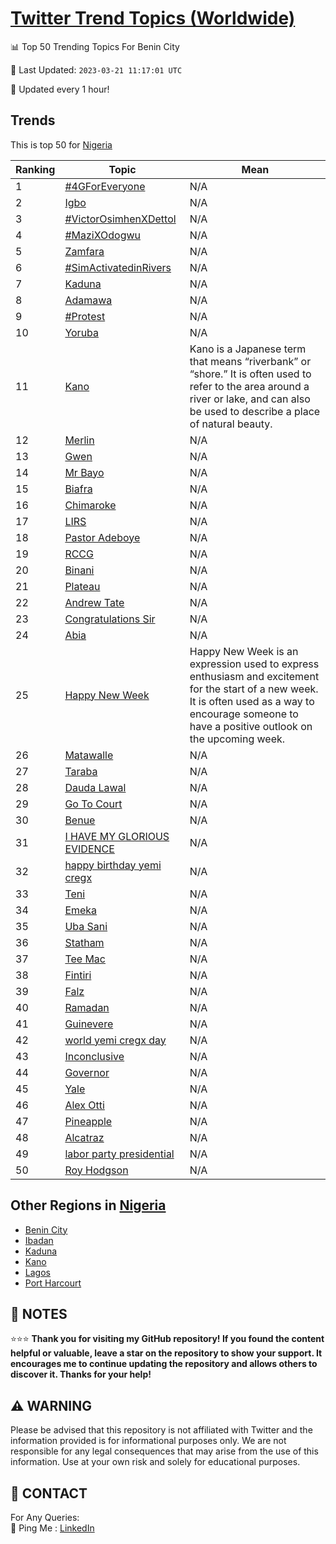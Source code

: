 [Twitter Trend Topics (Worldwide)](https://github.com/ErcinDedeoglu/Twitter-Trend-Topics)
==========


📊 Top 50 Trending Topics For Benin City

📆 Last Updated: `2023-03-21 11:17:01 UTC`

🔧 Updated every 1 hour!


## Trends

This is top 50 for [Nigeria](</Nigeria>)

| Ranking | Topic | Mean |
| ------- | ------------ | ------------ |
| 1 | [#4GForEveryone](http://twitter.com/search?q=%234GForEveryone) | N/A |
| 2 | [Igbo](http://twitter.com/search?q=Igbo) | N/A |
| 3 | [#VictorOsimhenXDettol](http://twitter.com/search?q=%23VictorOsimhenXDettol) | N/A |
| 4 | [#MaziXOdogwu](http://twitter.com/search?q=%23MaziXOdogwu) | N/A |
| 5 | [Zamfara](http://twitter.com/search?q=Zamfara) | N/A |
| 6 | [#SimActivatedinRivers](http://twitter.com/search?q=%23SimActivatedinRivers) | N/A |
| 7 | [Kaduna](http://twitter.com/search?q=Kaduna) | N/A |
| 8 | [Adamawa](http://twitter.com/search?q=Adamawa) | N/A |
| 9 | [#Protest](http://twitter.com/search?q=%23Protest) | N/A |
| 10 | [Yoruba](http://twitter.com/search?q=Yoruba) | N/A |
| 11 | [Kano](http://twitter.com/search?q=Kano) | Kano is a Japanese term that means “riverbank” or “shore.” It is often used to refer to the area around a river or lake, and can also be used to describe a place of natural beauty. |
| 12 | [Merlin](http://twitter.com/search?q=Merlin) | N/A |
| 13 | [Gwen](http://twitter.com/search?q=Gwen) | N/A |
| 14 | [Mr Bayo](http://twitter.com/search?q=Mr+Bayo) | N/A |
| 15 | [Biafra](http://twitter.com/search?q=Biafra) | N/A |
| 16 | [Chimaroke](http://twitter.com/search?q=Chimaroke) | N/A |
| 17 | [LIRS](http://twitter.com/search?q=LIRS) | N/A |
| 18 | [Pastor Adeboye](http://twitter.com/search?q=Pastor+Adeboye) | N/A |
| 19 | [RCCG](http://twitter.com/search?q=RCCG) | N/A |
| 20 | [Binani](http://twitter.com/search?q=Binani) | N/A |
| 21 | [Plateau](http://twitter.com/search?q=Plateau) | N/A |
| 22 | [Andrew Tate](http://twitter.com/search?q=Andrew+Tate) | N/A |
| 23 | [Congratulations Sir](http://twitter.com/search?q=Congratulations+Sir) | N/A |
| 24 | [Abia](http://twitter.com/search?q=Abia) | N/A |
| 25 | [Happy New Week](http://twitter.com/search?q=Happy+New+Week) | Happy New Week is an expression used to express enthusiasm and excitement for the start of a new week. It is often used as a way to encourage someone to have a positive outlook on the upcoming week. |
| 26 | [Matawalle](http://twitter.com/search?q=Matawalle) | N/A |
| 27 | [Taraba](http://twitter.com/search?q=Taraba) | N/A |
| 28 | [Dauda Lawal](http://twitter.com/search?q=Dauda+Lawal) | N/A |
| 29 | [Go To Court](http://twitter.com/search?q=Go+To+Court) | N/A |
| 30 | [Benue](http://twitter.com/search?q=Benue) | N/A |
| 31 | [I HAVE MY GLORIOUS EVIDENCE](http://twitter.com/search?q=I+HAVE+MY+GLORIOUS+EVIDENCE) | N/A |
| 32 | [happy birthday yemi cregx](http://twitter.com/search?q=happy+birthday+yemi+cregx) | N/A |
| 33 | [Teni](http://twitter.com/search?q=Teni) | N/A |
| 34 | [Emeka](http://twitter.com/search?q=Emeka) | N/A |
| 35 | [Uba Sani](http://twitter.com/search?q=Uba+Sani) | N/A |
| 36 | [Statham](http://twitter.com/search?q=Statham) | N/A |
| 37 | [Tee Mac](http://twitter.com/search?q=Tee+Mac) | N/A |
| 38 | [Fintiri](http://twitter.com/search?q=Fintiri) | N/A |
| 39 | [Falz](http://twitter.com/search?q=Falz) | N/A |
| 40 | [Ramadan](http://twitter.com/search?q=Ramadan) | N/A |
| 41 | [Guinevere](http://twitter.com/search?q=Guinevere) | N/A |
| 42 | [world yemi cregx day](http://twitter.com/search?q=world+yemi+cregx+day) | N/A |
| 43 | [Inconclusive](http://twitter.com/search?q=Inconclusive) | N/A |
| 44 | [Governor](http://twitter.com/search?q=Governor) | N/A |
| 45 | [Yale](http://twitter.com/search?q=Yale) | N/A |
| 46 | [Alex Otti](http://twitter.com/search?q=Alex+Otti) | N/A |
| 47 | [Pineapple](http://twitter.com/search?q=Pineapple) | N/A |
| 48 | [Alcatraz](http://twitter.com/search?q=Alcatraz) | N/A |
| 49 | [labor party presidential](http://twitter.com/search?q=labor+party+presidential) | N/A |
| 50 | [Roy Hodgson](http://twitter.com/search?q=Roy+Hodgson) | N/A |



## Other Regions in [Nigeria](</Nigeria>)

* [Benin City](</Nigeria/Benin City.md>)
* [Ibadan](</Nigeria/Ibadan.md>)
* [Kaduna](</Nigeria/Kaduna.md>)
* [Kano](</Nigeria/Kano.md>)
* [Lagos](</Nigeria/Lagos.md>)
* [Port Harcourt](</Nigeria/Port Harcourt.md>)



## 📝 NOTES

⭐⭐⭐ **Thank you for visiting my GitHub repository! If you found the content helpful or valuable, leave a star on the repository to show your support. It encourages me to continue updating the repository and allows others to discover it. Thanks for your help!**


## ⚠️ WARNING

Please be advised that this repository is not affiliated with Twitter and the information provided is for informational purposes only. We are not responsible for any legal consequences that may arise from the use of this information. Use at your own risk and solely for educational purposes.


## 📨 CONTACT

 For Any Queries:  
            🏓 Ping Me : [LinkedIn](https://www.linkedin.com/in/ercindedeoglu/)
